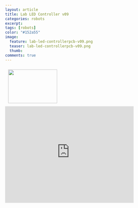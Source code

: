 ```yaml
---
layout: article
title: Lab LED Controller v09
categories: robots
excerpt:
tags: [robots]
color: "#152a55"
image:
  feature: lab-led-controllerpcb-v09.png
  teaser: lab-led-controllerpcb-v09.png
  thumb:
comments: true
---
```



<img height="110" width="160" style="float: left; margin: 10px;" src="/images/led-lab-controller-schematic-drivers.png">


<div class="flex-video">
<iframe width="420" height="315" src="https://www.youtube.com/embed/XtrS7ENc1EU" frameborder="0" allowfullscreen></iframe>
</div>
